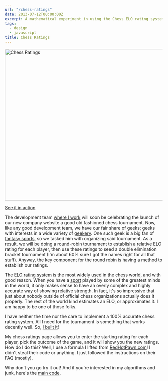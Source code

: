 ```yaml
---
url: "/chess-ratings"
date: 2013-07-12T00:00:00Z
excerpt: A mathematical experiment in using the Chess ELO rating system for the comparison of an abstract pool.
tags:
  - design
  - javascript
title: Chess Ratings
---
```


<img width="524" height="485" layout="responsive" src="https://labs.tomasino.org/assets/images/chess-rating.png" alt="Chess Ratings"></img>

[See it in action][]

The development team [where I work][] will soon be celebrating the
launch of our new company website a good old fashioned chess tournament.
Now, like any good development team, we have our fair share of geeks;
geeks with interests in a wide variety of [geekery][]. One such geek is
a big fan of [fantasy sports][], so we tasked him with organizing said
tournament. As a result, we will be doing a round-robin tournament to
establish a relative ELO rating for each player, then use these ratings
to seed a double elimination bracket tournament (I'm about 60% sure I
got the names right for all that stuff). Anyway, the key component for
the round robin is having a method to establish our ratings.

The [ELO rating system][] is the most widely used in the chess world,
and with good reason. When you have a [sport][] played by some of the
greatest minds in the world, it only makes sense to have an overly
complex and highly accurate way of showing relative strength. In fact,
it's so impressive that just about nobody outside of official chess
organizations actually does it properly. The rest of the world kind
estimates an ELO, or approximates it. I am happy to be one of those
folks.

I have neither the time nor the care to implement a 100% accurate chess
rating system. All I need for the tournament is something that works
decently well. So, [I built it][]!

My chess ratings page allows you to enter the starting rating for each
player, pick the outcome of the game, and it will show you the new
ratings. How do I do this? Well, I use a formula I lifted from
[RedHotPawn.com][]! I didn't steal their code or anything. I just
followed the instructions on their FAQ (mostly).

Why don't you go try it out! And if you're interested in my algorithms
and junk, here's the [main code].

  [Chess Rating]: https://labs.tomasino.org/assets/images/chess-rating.png
  [See it in action]: https://github.com/jamestomasino/chessrating/
  [where I work]: https://gsw-w.com "GSW Worldwide"
  [geekery]: https://www.gotmead.com/ "Got Mead?"
  [fantasy sports]: https://deadspin.com/5865635/fantasy-curling-is-a-real-thing-and-it-is-glorious
    "Fantasy Curling"
  [ELO rating system]: https://en.wikipedia.org/wiki/Elo_rating_system
    "ELO Rating System"
  [sport]: https://www.chess.com/article/view/is-chess-a-sport
    "Is Chess a Sport?"
  [I built it]: https://github.com/jamestomasino/chessrating/
    "Chess Ratings"
  [RedHotPawn.com]: https://RedHotPawn.com "Red Hot Pawn"
  [main code]: https://github.com/jamestomasino/chessrating/blob/master/sjs/main.js
